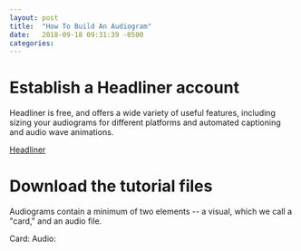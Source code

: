 ```yaml
---
layout: post
title:  "How To Build An Audiogram"
date:   2018-09-18 09:31:39 -0500
categories:
---
```


# Establish a Headliner account

Headliner is free, and offers a wide variety of useful features, including sizing your audiograms for different platforms and automated captioning and audio wave animations.

<a href = "https://www.headliner.app/">Headliner</a>

# Download the tutorial files

Audiograms contain a minimum of two elements -- a visual, which we call a "card," and an audio file.

Card:
Audio: 
